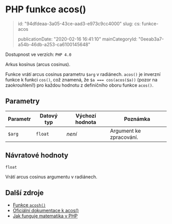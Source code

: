 PHP funkce acos()
=================

> id: "94dfdeaa-3a05-43ce-aad3-e973c9cc4000"
> slug:
> 	cs: funkce-acos
>
> publicationDate: "2020-02-16 16:41:10"
> mainCategoryId: "0eeab3a7-a54b-46db-a253-ca6100145648"

Dostupnost ve verzích: `PHP 4.0`

Arkus kosínus (arcus cosinus).

Funkce vrátí arcus cosinus parametru `$arg` v radiánech. `acos()` je inverzní funkce k funkci `cos()`, což znamená, že `$a === cos(acos($a))` (pozor na zaokrouhlení!) pro každou hodnotu z definičního oboru funkce `acos()`.

Parametry
---------

| Parametr | Datový typ | Výchozí hodnota | Poznámka |
|----------|------------|-----|-----|
| `$arg`   | `float`    | *není* | Argument ke zpracování. |


Návratové hodnoty
----------------

`float`

Vrátí arcus cosinus argumentu v radiánech.

Další zdroje
------------

- <a href="/funkce-acosh">Funkce `acosh()`</a>
- [Oficiální dokumentace k acos()](https://www.php.net/manual/en/function.acos.php)
- <a href="/matematika">Jak funguje matematika v PHP</a>
